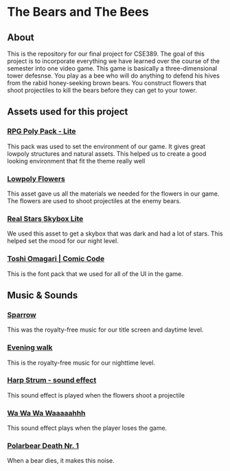 # The Bears and The Bees
## About
This is the repository for our final project for CSE389. The goal of this project is to incorporate everything we have learned over the course of the semester into one video game. 
This game is basically a three-dimensional tower defesnse. You play as a bee who will do anything to defend his hives from the rabid honey-seeking brown bears. You construct flowers that shoot projectiles to kill the bears before they can get to your tower.
## Assets used for this project
### [RPG Poly Pack - Lite](https://assetstore.unity.com/packages/3d/environments/landscapes/rpg-poly-pack-lite-148410#description)
This pack was used to set the environment of our game. It gives great lowpoly structures and natural assets. This helped us to create a good looking environment that fit the theme really well
### [Lowpoly Flowers](https://assetstore.unity.com/packages/3d/vegetation/plants/lowpoly-flowers-47083)
This asset gave us all the materials we needed for the flowers in our game. The flowers are used to shoot projectiles at the enemy bears.
### [Real Stars Skybox Lite](https://assetstore.unity.com/packages/3d/environments/sci-fi/real-stars-skybox-lite-116333)
We used this asset to get a skybox that was dark and had a lot of stars. This helped set the mood for our night level.
### [Toshi Omagari | Comic Code](https://tosche.net/fonts/comic-code)
This is the font pack that we used for all of the UI in the game.
## Music & Sounds
### [Sparrow](https://www.youtube.com/watch?v=qZot3LHj1Ek)
This was the royalty-free music for our title screen and daytime level.
### [Evening walk](https://www.youtube.com/watch?v=ANptTxJeLk0)
This is the royalty-free music for our nighttime level.
### [Harp Strum - sound effect](https://www.youtube.com/watch?v=vjStDBBOLdg)
This sound effect is played when the flowers shoot a projectile
### [Wa Wa Wa Waaaaahhh](https://www.youtube.com/watch?v=6AHws8pJVf8)
This sound effect plays when the player loses the game.
### [Polarbear Death Nr. 1](https://www.youtube.com/watch?v=XlLyxV73Btk)
When a bear dies, it makes this noise.

